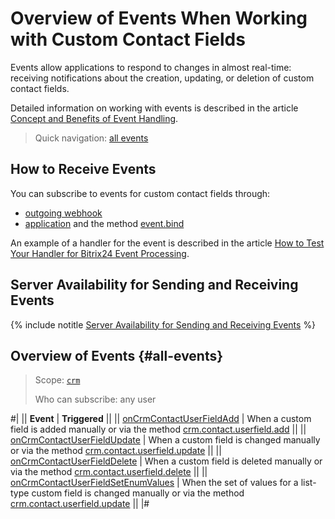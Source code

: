 # Overview of Events When Working with Custom Contact Fields

Events allow applications to respond to changes in almost real-time: receiving notifications about the creation, updating, or deletion of custom contact fields.

Detailed information on working with events is described in the article [Concept and Benefits of Event Handling](../../../../events/index.md).

> Quick navigation: [all events](#all-events) 

## How to Receive Events

You can subscribe to events for custom contact fields through:

- [outgoing webhook](../../../../../local-integrations/local-webhooks.md)
- [application](../../../../../settings/app-installation/index.md) and the method [event.bind](../../../../events/event-bind.md)

An example of a handler for the event is described in the article [How to Test Your Handler for Bitrix24 Event Processing](../../../../events/test-handler.md).

## Server Availability for Sending and Receiving Events

{% include notitle [Server Availability for Sending and Receiving Events](../../../../../_includes/events-index.md) %}

## Overview of Events {#all-events}

> Scope: [`crm`](../../../../scopes/permissions.md)
>
> Who can subscribe: any user

#|
|| **Event** | **Triggered** ||
|| [onCrmContactUserFieldAdd](./on-crm-contact-user-field-add.md) | When a custom field is added manually or via the method [crm.contact.userfield.add](../crm-contact-userfield-add.md) ||
|| [onCrmContactUserFieldUpdate](./on-crm-contact-user-field-update.md) | When a custom field is changed manually or via the method [crm.contact.userfield.update](../crm-contact-userfield-update.md) ||
|| [onCrmContactUserFieldDelete](./on-crm-contact-user-field-delete.md) | When a custom field is deleted manually or via the method [crm.contact.userfield.delete](../crm-contact-userfield-delete.md) ||
|| [onCrmContactUserFieldSetEnumValues](./on-crm-contact-user-field-set-enum-values.md) | When the set of values for a list-type custom field is changed manually or via the method [crm.contact.userfield.update](../crm-contact-userfield-update.md) ||
|#